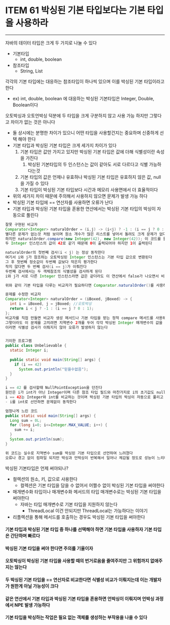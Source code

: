 # ITEM 61 박싱된 기본 타입보다는 기본 타입을 사용하라

--------------------------------------------

자바의 데이터 타입은 크게 두 가지로 나눌 수 있다
* 기본타입
  * int, double, boolean
* 참조타입
  * String, List
  
각각의 기본 타입에는 대응하는 참조타입이 하나씩 있으며 이를 박싱된 기본 타입이라고 한다
* ex) int, double, boolean 에 대응하는 박싱된 기본타입은 Integer, Double, Boolean이다

오토박싱과 오토언박싱 덕분에 두 타입을 크게 구분하지 않고 사용 가능 하지만 그렇다고 차이가 없는 것은 아니다
* 둘 상시에는 분명한 차이가 있으니 어떤 타입을 사용할건지는 중요하며 신중하게 선택 해야 한다
* 기본 타입과 박싱된 기본 타입은 크게 세가지 차이가 있다
  1. 기본 타입은 값만 가지고 있지만 박싱된 기본 타입은 값에 더해 식별성이란 속성을 가진다
     1. 박싱된 기본타입의 두 인스턴스는 값이 같아도 서로 다르다고 식별 가능하다는것
  2. 기본 타입의 값은 언제나 유효하나 박싱된 기본 타입은 유효하지 않은 값, null을 가질 수 있다
  3. 기본 타입이 박싱된 기본 타입보다 시간과 메모리 사용면에서 더 효율적이다
* 위의 세가지 차이 때문에 주의해서 사용하지 않으면 문제가 발생 가능 하다 
* 박싱된 기본 타입에 == 연산자를 사용하면 오류가 난다
* 기본 타입과 박싱된 기본 타입을 혼용한 연산에서는 박싱된 기본 타입의 박싱이 자동으로 풀린다
```` java
잘못 구현된 비교자
Comparator<Integer> naturalOrder = (i,j) -> (i<j) ? -1 : (i == j ? 0 : 1);
별다른 문제가 없는것 처럼 보이며 원소 개수가 많은 리스트를 넣어서 돌려도 크게 문제가 없다
하지만 naturalOrder.compare(new Integer(42), new Integer(42)); 이 코드를 돌리면 문제가 발생한다
두 Integer 인스턴스의 값이 42로 같기 때문에 0이 출력되어야 하지만 1이 출력된다

naturalOrder의 첫번째 검사(i < j) 는 정상 동작한다
여기서 i와 j가 참조하는 오토박싱된 Integer 인스턴스는 기본 타입 값으로 변환된다
그 후 첫번째 정숫값이 두번째 값보다 작은지 평가한다
작지 않다면 두 번째 검사(i == j)가 이뤄진다
두번째 검사에서는 두 객체참조의 식별성을 검사하게 된다
i와 j가 서로 다른 Integer 인스턴스라면 값은 같더라도 이 연산에서 false가 나오면서 비교자는 잘못된 결과인 1을 반환한다

위와 같이 기본 타입을 다루는 비교자가 필요하다면 Comparator.naturalOrder()를 사용하자

문제를 수정한 비교자
Comparator<Integer> naturalOrder = (iBoxed, jBoxed) -> {
  int i = iBoxed, j = jBoxed; //오토박싱
  return i < j ? -1 : (i == j ? 0 : 1);
};
비교자를 직접 만들면 비교자 생성 메서드나 기본 타입을 받는 정적 compare 메서드를 사용해야 한다
그렇더라도 이 문제를 고치려면 지역변수 2개를 두어 각각 박싱된 Integer 매개변수의 값을 기본 타입 정수로 저장하고 모든 비교를 이 기본타입 변수로 수행해야 한다
이러면 식별성 검사가 이뤄지지 않아 오류가 발생하지 않는다


기이한 프로그램
public class Unbelievable {
  static Integer i;
  
  public static void main(String[] args) {
    if (i == 42)
      System.out.println("믿을수없음");
  }
}

i == 42 를 검사할때 NullPointException을 던진다
원인은 i가 int가 아닌 Integer이며 다른 참조 타입 필드와 마찬가지로 i의 초기값도 null이라 그렇다
i == 42는 Integer와 int를 비교하는 것이며 박싱된 기본 타입의 박싱이 자동으로 풀리고 null참조를 언박싱하면 NullPointException이 발생한다
- i를 int로 선언하면 문제없이 동작한다

엄청나게 느린 코드
public static void main(String[] args) {
  Long sum = 0L;
  for (long i=0; i<=Integer.MAX_VALUE; i++) {
    sum += i;
  }
  System.out.println(sum);
}

위 코드는 실수로 지역변수 sum을 박싱된 기본 타입으로 선언하여 느려졌다
오류나 경고 없이 컴파일 되지만 박싱과 언박싱이 반복해서 일어나 체감될 정도로 성능이 느리다

````

박싱된 기본타입은 언제 써야되나?
* 컬렉션의 원소, 키, 값으로 사용한다
  * 컬렉션은 기본 타입을 담을 수 없어서 어쩔수 없이 박싱된 기본 타입을 써야한다
* 매개변수화 타입이나 매개변수화 메서드의 타입 매개변수로는 박싱된 기본 타입을 써야한다 
  * 자바는 타입 매개변수로 기본 타입을 지원하지 않는다 
    * ThreadLocal<int> 이건 안되지만 ThreadLocal<Integer>는 가능하다는 이야기
* 리플렉션을 통해 메서드를 호출하는 경우도 박싱된 기본 타입을 써야한다

#### 기본 타입과 박싱된 기본 타입 중 하나를 선택해야 하면 기본 타입을 사용하자 기본 타입은 간단하며 빠르다
#### 박싱된 기본 타입을 써야 한다면 주의를 기울이자
#### 오토박싱이 박싱된 기본 타입을 사용할 때의 번거로움을 줄여주지만 그 위험까지 없애주지는 않는다
#### 두 박싱된 기본 타입을 == 연산자로 비교한다면 식별성 비교가 이뤄지는데 이는 개발자가 원한게 아닐 가능성이 크다
#### 같은 연산에서 기본 타입과 박싱된 기본 타입을 혼용하면 언박싱이 이뤄지며 언박싱 과정에서 NPE 발생 가능하다
#### 기본 타입을 박싱하는 작업은 필요 없는 객체를 생성하는 부작용을 나을 수 있다


